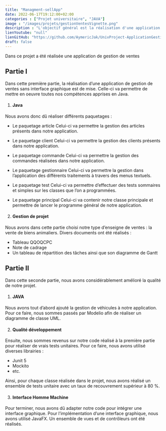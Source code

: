 ```yaml
---
title: "Managment-sellApp"
date: 2022-06-17T19:12:00+02:00
categories : ["Projet universitaire", "JAVA"]
image : "/images/projets/gestionVentesVignette.png"
description : "L'objectif général est la réalisation d'une application développée en Java afin de permettre à une entreprise de ventes d'automatiser la gestion de ses commandes."
lienYoutube: "null"
lienGitHub: "https://github.com/AymericJak/UnivProject-ApplicationGestionVentes"
draft: false
---
```


Dans ce projet a été réalisée une application de gestion de ventes

## Partie I

Dans cette première partie, la réalisation d’une application de gestion de ventes sans interface graphique est de mise. Celle-ci va permettre de mettre en oeuvre toutes nos compétences apprises en Java. 

1. #### Java

Nous avons donc dû réaliser différents paquetages :
- Le paquetage article
Celui-ci va permettre la gestion des articles présents dans notre application.

- Le paquetage client
Celui-ci va permettre la gestion des clients présents dans notre application.

- Le paquetage commande
Celui-ci va permettre la gestion des commandes réalisées dans notre application.

- Le paquetage gestionnaire
Celui-ci va permettre la gestion dans l’application des différents traitements à travers des menus textuels.

- Le paquetage test
Celui-ci va permettre d’effectuer des tests sommaires et simples sur les classes que l’on a programmées.

- Le paquetage principal
Celui-ci va contenir notre classe principale et permettre de lancer le programme général de notre application.

2. #### Gestion de projet

Nous avons dans cette partie choisi notre type d’enseigne de ventes : la vente de biens animaliers.
Divers documents ont été réalisés :
- Tableau QQOQCPC
- Note de cadrage
- Un tableau de répartition des tâches ainsi que son diagramme de Gantt

## Partie II

Dans cette seconde partie, nous avons considérablement amélioré la qualité de notre projet.

1. #### JAVA

Nous avons tout d’abord ajouté la gestion de véhicules à notre application.
Pour ce faire, nous sommes passés par Modelio afin de réaliser un diagramme de classe UML. 

2. #### Qualité développement

Ensuite, nous sommes revenus sur notre code réalisé à la première partie pour réaliser de vrais tests unitaires. Pour ce faire, nous avons utilisé diverses librairies :
- Junit 5
- Mockito
- etc.

Ainsi, pour chaque classe réalisée dans le projet, nous avons réalisé un ensemble de tests unitaire avec un taux de recouvrement supérieur à 80 %.

3. #### Interface Homme Machine

Pour terminer, nous avons dû adapter notre code pour intégrer une interface graphique.
Pour l’implémentation d’une interface graphique, nous avons utilisé JavaFX.
Un ensemble de vues et de contrôleurs ont été réalisés.
